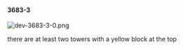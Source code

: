 #### 3683-3
![dev-3683-3-0.png](https://github.com/lil-lab/nlvr/raw/master/nlvr/dev/images/1/dev-3683-3-0.png "dev-3683-3-0.png")

there are at least two towers with a yellow block at the top